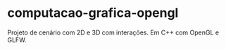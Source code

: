 # computacao-grafica-opengl
Projeto de cenário com 2D e 3D com interações. Em C++ com OpenGL e GLFW.
